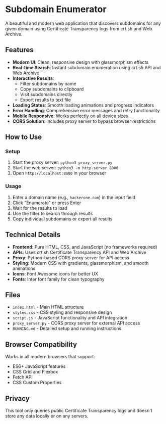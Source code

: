 # Subdomain Enumerator

A beautiful and modern web application that discovers subdomains for any given domain using Certificate Transparency logs from crt.sh and Web Archive.

## Features

- **Modern UI**: Clean, responsive design with glassmorphism effects
- **Real-time Search**: Instant subdomain enumeration using crt.sh API and Web Archive
- **Interactive Results**: 
  - Filter subdomains by name
  - Copy subdomains to clipboard
  - Visit subdomains directly
  - Export results to text file
- **Loading States**: Smooth loading animations and progress indicators
- **Error Handling**: Comprehensive error messages and retry functionality
- **Mobile Responsive**: Works perfectly on all device sizes
- **CORS Solution**: Includes proxy server to bypass browser restrictions

## How to Use

### Setup
1. Start the proxy server: `python3 proxy_server.py`
2. Start the web server: `python3 -m http.server 8000`
3. Open `http://localhost:8000` in your browser

### Usage
1. Enter a domain name (e.g., `hackerone.com`) in the input field
2. Click "Enumerate" or press Enter
3. Wait for the results to load
4. Use the filter to search through results
5. Copy individual subdomains or export all results

## Technical Details

- **Frontend**: Pure HTML, CSS, and JavaScript (no frameworks required)
- **APIs**: Uses crt.sh Certificate Transparency API and Web Archive
- **Proxy**: Python-based CORS proxy server for API access
- **Styling**: Modern CSS with gradients, glassmorphism, and smooth animations
- **Icons**: Font Awesome icons for better UX
- **Fonts**: Inter font family for clean typography

## Files

- `index.html` - Main HTML structure
- `styles.css` - CSS styling and responsive design
- `script.js` - JavaScript functionality and API integration
- `proxy_server.py` - CORS proxy server for external API access
- `RUNNING.md` - Detailed setup and running instructions

## Browser Compatibility

Works in all modern browsers that support:
- ES6+ JavaScript features
- CSS Grid and Flexbox
- Fetch API
- CSS Custom Properties

## Privacy

This tool only queries public Certificate Transparency logs and doesn't store any data locally or on any servers.
